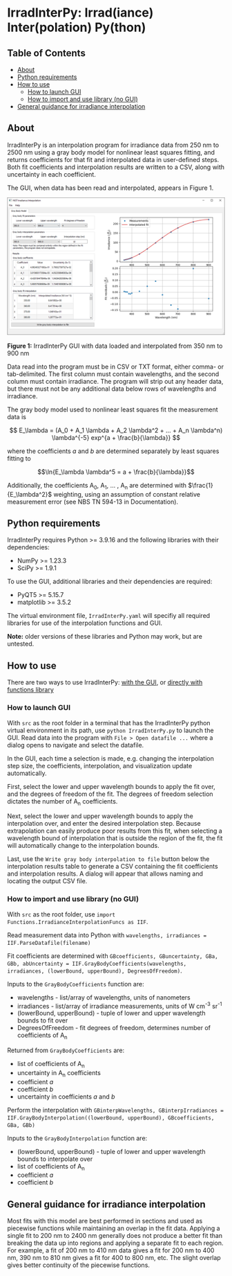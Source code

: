 # IrradInterPy: Irrad(iance) Inter(polation) Py(thon)
## Table of Contents
* [About](#about)
* [Python requirements](#requirements)
* [How to use](#howToUse)
    - [How to launch GUI](#launchGUI)
    - [How to import and use library (no GUI)](#useLibrary)
* [General guidance for irradiance interpolation](#guidance)

## About <a class="anchor" id=about></a>
IrradInterPy is an interpolation program for irradiance data from 250 nm to 2500 nm using a gray body model for nonlinear least squares fitting, and returns coefficients for that fit and interpolated data in user-defined steps. Both fit coefficients and interpolation results are written to a CSV, along with uncertainty in each coefficient.

The GUI, when data has been read and interpolated, appears in Figure 1.

<p align="center">
    <img src=images/Main-350to900.png>
    <figcaption><b>Figure 1:</b> IrradInterPy GUI with data loaded and interpolated from 350 nm to 900 nm</figcaption>
</p>

Data read into the program must be in CSV or TXT format, either comma- or tab-delimited. The first column must contain wavelengths, and the second column must contain irradiance. The program will strip out any header data, but there must not be any additional data below rows of wavelengths and irradiance.

The gray body model used to nonlinear least squares fit the measurement data is 

 $$ E_\lambda = (A_0 + A_1 \lambda + A_2 \lambda^2 + ... + A_n \lambda^n) \lambda^{-5} exp^{a + \frac{b}{\lambda}} $$

where the coefficients $a$ and $b$ are determined separately by least squares fitting to

$$\ln{E_\lambda \lambda^5 = a + \frac{b}{\lambda}}$$

Additionally, the coefficients A<sub>0</sub>, A<sub>1</sub>, ... , A<sub>n</sub> are determined with $\frac{1}{E_\lambda^2}$ weighting, using an assumption of constant relative measurement error (see NBS TN 594-13 in Documentation).

## Python requirements <a class="anchor" id=requirements></a>
IrradInterPy requires Python >= 3.9.16 and the following libraries with their dependencies:
* NumPy >= 1.23.3
* SciPy >= 1.9.1

To use the GUI, additional libraries and their dependencies are required:
* PyQT5 >= 5.15.7
* matplotlib >= 3.5.2

The virtual environment file, `IrradInterPy.yaml` will specifiy all required libraries for use of the interpolation functions and GUI.

**Note:** older versions of these libraries and Python may work, but are untested.

## How to use <a class="anchor" id=HowToUse></a>
There are two ways to use IrradInterPy: [with the GUI](#LaunchGUI), or [directly with functions library](#UseLibrary)

### How to launch GUI <a class="anchor" id=launchGUI></a>
With `src` as the root folder in a terminal that has the IrradInterPy python virtual environment in its path, use `python IrradInterPy.py` to launch the GUI. Read data into the program with `File > Open datafile ...` where a dialog opens to navigate and select the datafile.

In the GUI, each time a selection is made, e.g. changing the interpolation step size, the coefficients, interpolation, and visualization update automatically.

First, select the lower and upper wavelength bounds to apply the fit over, and the degrees of freedom of the fit. The degrees of freedom selection dictates the number of A<sub>n</sub> coefficients.

Next, select the lower and upper wavelength bounds to apply the interpolation over, and enter the desired interpolation step. Because extrapolation can easily produce poor results from this fit, when selecting a wavelength bound of interpolation that is outside the region of the fit, the fit will automatically change to the interpolation bounds.

Last, use the `Write gray body interpolation to file` button below the interpolation results table to generate a CSV containing the fit coefficients and interpolation results. A dialog will appear that allows naming and locating the output CSV file.

### How to import and use library (no GUI) <a class="anchor" id=useLibrary></a>
With `src` as the root folder, use `import Functions.IrradianceInterpolationFuncs as IIF`. 

Read measurement data into Python with `wavelengths, irradiances = IIF.ParseDatafile(filename)`

Fit coefficients are determined with `GBcoefficients, GBuncertainty, GBa, GBb, abUncertainty = IIF.GrayBodyCoefficients(wavelengths, irradiances, (lowerBound, upperBound), DegreesOfFreedom)`. 

Inputs to the `GrayBodyCoefficients` function are:
* wavelengths - list/array of wavelengths, units of nanometers
* irradiances - list/array of irradiance measurements, units of W cm<sup>-3</sup> sr<sup>-1</sup>
* (lowerBound, upperBound) - tuple of lower and upper wavelength bounds to fit over
* DegreesOfFreedom - fit degrees of freedom, determines number of coefficients of A<sub>n</sub>

Returned from `GrayBodyCoefficients` are:
* list of coefficients of A<sub>n</sub>
* uncertainty in A<sub>n</sub> coefficients
* coefficient $a$
* coefficient $b$
* uncertainty in coefficients $a$ and $b$

Perform the interpolation with `GBinterpWavelengths, GBinterpIrradiances = IIF.GrayBodyInterpolation((lowerBound, upperBound), GBcoefficients, GBa, GBb)`

Inputs to the `GrayBodyInterpolation` function are:
* (lowerBound, upperBound) - tuple of lower and upper wavelength bounds to interpolate over
 * list of coefficients of A<sub>n</sub>
 * coefficient $a$
 * coefficient $b$

 ## General guidance for irradiance interpolation <a class="anchor" id=guidance></a>
 Most fits with this model are best performed in sections and used as piecewise functions while maintaining an overlap in the fit data. Applying a single fit to 200 nm to 2400 nm generally does not produce a better fit than breaking the data up into regions and applying a separate fit to each region. For example, a fit of 200 nm to 410 nm data gives a fit for 200 nm to 400 nm, 390 nm to 810 nm gives a fit for 400 to 800 nm, etc. The slight overlap gives better continuity of the piecewise functions.